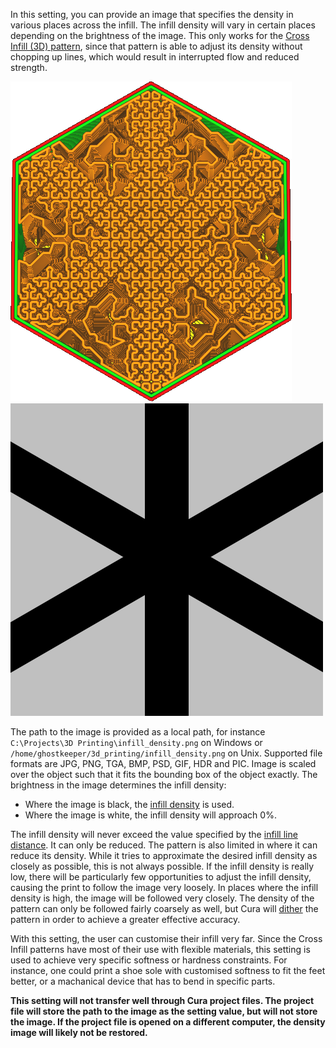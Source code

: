 In this setting, you can provide an image that specifies the density in various places across the infill. The infill density will vary in certain places depending on the brightness of the image. This only works for the [Cross Infill (3D) pattern](infill_pattern.md), since that pattern is able to adjust its density without chopping up lines, which would result in interrupted flow and reduced strength.

![The infill density varies across the object](images/cross_infill_density_image.png)
![The image file used to create that pattern](images/cross_infill_density_image_mask.png)

The path to the image is provided as a local path, for instance `C:\Projects\3D Printing\infill_density.png` on Windows or `/home/ghostkeeper/3d_printing/infill_density.png` on Unix. Supported file formats are JPG, PNG, TGA, BMP, PSD, GIF, HDR and PIC. Image is scaled over the object such that it fits the bounding box of the object exactly. The brightness in the image determines the infill density:
* Where the image is black, the [infill density](infill_sparse_density.md) is used.
* Where the image is white, the infill density will approach 0%.

The infill density will never exceed the value specified by the [infill line distance](infill_line_distance.md). It can only be reduced. The pattern is also limited in where it can reduce its density. While it tries to approximate the desired infill density as closely as possible, this is not always possible. If the infill density is really low, there will be particularly few opportunities to adjust the infill density, causing the print to follow the image very loosely. In places where the infill density is high, the image will be followed very closely. The density of the pattern can only be followed fairly coarsely as well, but Cura will [dither](https://en.wikipedia.org/wiki/Dither) the pattern in order to achieve a greater effective accuracy.

With this setting, the user can customise their infill very far. Since the Cross Infill patterns have most of their use with flexible materials, this setting is used to achieve very specific softness or hardness constraints. For instance, one could print a shoe sole with customised softness to fit the feet better, or a machanical device that has to bend in specific parts. 

**This setting will not transfer well through Cura project files. The project file will store the path to the image as the setting value, but will not store the image. If the project file is opened on a different computer, the density image will likely not be restored.**